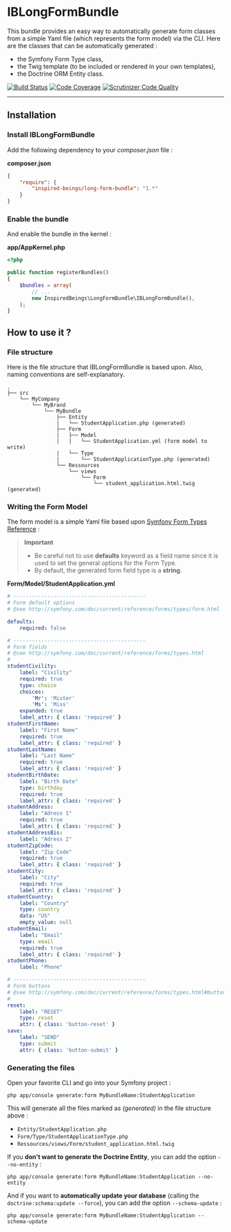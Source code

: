 # IBLongFormBundle

This bundle provides an easy way to automatically generate form classes from a simple Yaml file (which represents the form model) via the CLI. Here are the classes that can be automatically generated :

* the Symfony Form Type class,
* the Twig template (to be included or rendered in your own templates),
* the Doctrine ORM Entity class.

[![Build Status](https://travis-ci.org/InspiredBeings/IBLongFormBundle.svg?branch=master)](https://travis-ci.org/InspiredBeings/IBLongFormBundle)
[![Code Coverage](https://scrutinizer-ci.com/g/InspiredBeings/IBLongFormBundle/badges/coverage.png?b=master)](https://scrutinizer-ci.com/g/InspiredBeings/IBLongFormBundle/?branch=master)
[![Scrutinizer Code Quality](https://scrutinizer-ci.com/g/InspiredBeings/IBLongFormBundle/badges/quality-score.png?b=master)](https://scrutinizer-ci.com/g/InspiredBeings/IBLongFormBundle/?branch=master)

---

## Installation

### Install IBLongFormBundle

Add the following dependency to your *composer.json* file :

**composer.json**

``` json
{
    "require": {
        "inspired-beings/long-form-bundle": "1.*"
    }
}
```

### Enable the bundle

And enable the bundle in the kernel :

**app/AppKernel.php**

``` php
<?php

public function registerBundles()
{
    $bundles = array(
        // ...
        new InspiredBeings\LongFormBundle\IBLongFormBundle(),
    );
}
```

## How to use it ?

### File structure

Here is the file structure that IBLongFormBundle is based upon. Also, naming conventions are self-explanatory.

```
.
├── src
    └── MyCompany
        └── MyBrand
            └── MyBundle
                ├── Entity
                |   └── StudentApplication.php (generated)
                ├── Form
                |   ├── Model
                |   |   └── StudentApplication.yml (form model to write)
                |   └── Type
                |       └── StudentApplicationType.php (generated)
                └── Ressources
                    └── views
                        └── Form
                            └── student_application.html.twig (generated)
```

### Writing the Form Model

The form model is a simple Yaml file based upon [Symfony Form Types Reference](http://symfony.com/doc/current/reference/forms/types.html) :

> **Important**
> 
> * Be careful not to use **defaults** keyword as a field name since it is used to set the general options for the Form Type.
> * By default, the generated form field type is a **string**.

**Form/Model/StudentApplication.yml**

``` yml
# -------------------------------------------
# Form default options
# @see http://symfony.com/doc/current/reference/forms/types/form.html

defaults:
    required: false

# -------------------------------------------
# Form fields
# @see http://symfony.com/doc/current/reference/forms/types.html
# 
studentCivility:
    label: "Civility"
    required: true
    type: choice
    choices:
        'Mr': 'Mister'
        'Ms': 'Miss'
    expanded: true
    label_attr: { class: 'required' }
studentFirstName:
    label: "First Name"
    required: true
    label_attr: { class: 'required' }
studentLastName:
    label: "Last Name"
    required: true
    label_attr: { class: 'required' }
studentBirthDate:
    label: "Birth Date"
    type: birthday
    required: true
    label_attr: { class: 'required' }
studentAddress:
    label: "Adress 1"
    required: true
    label_attr: { class: 'required' }
studentAddressBis:
    label: "Adress 2"
studentZipCode:
    label: "Zip Code"
    required: true
    label_attr: { class: 'required' }
studentCity:
    label: "City"
    required: true
    label_attr: { class: 'required' }
studentCountry:
    label: "Country"
    type: country
    data: "US"
    empty_value: null
studentEmail:
    label: "Email"
    type: email
    required: true
    label_attr: { class: 'required' }
studentPhone:
    label: "Phone"

# -------------------------------------------
# Form buttons
# @see http://symfony.com/doc/current/reference/forms/types.html#buttons
# 
reset:
    label: "RESET"
    type: reset
    attr: { class: 'button-reset' }
save:
    label: "SEND"
    type: submit
    attr: { class: 'button-submit' }
```

### Generating the files

Open your favorite CLI and go into your Symfony project :

    php app/console generate:form MyBundleName:StudentApplication

This will generate all the files marked as *(generated)* in the file structure above :

* `Entity/StudentApplication.php`
* `Form/Type/StudentApplicationType.php`
* `Ressources/views/Form/student_application.html.twig`

If you **don't want to generate the Doctrine Entity**, you can add the option `--no-entity` :

    php app/console generate:form MyBundleName:StudentApplication --no-entity

And if you want to **automatically update your database** (calling the `doctrine:schema:update --force`), you can add the option `--schema-update` :

    php app/console generate:form MyBundleName:StudentApplication --schema-update
